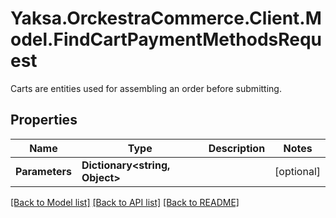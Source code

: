 # Yaksa.OrckestraCommerce.Client.Model.FindCartPaymentMethodsRequest
Carts are entities used for assembling an order before submitting.

## Properties

Name | Type | Description | Notes
------------ | ------------- | ------------- | -------------
**Parameters** | **Dictionary&lt;string, Object&gt;** |  | [optional] 

[[Back to Model list]](../README.md#documentation-for-models) [[Back to API list]](../README.md#documentation-for-api-endpoints) [[Back to README]](../README.md)

